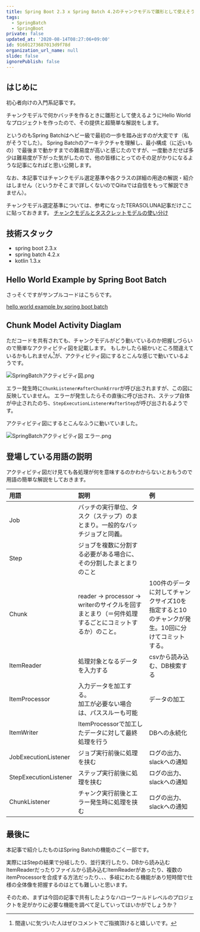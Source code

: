 ```yaml
---
title: Spring Boot 2.3 x Spring Batch 4.2のチャンクモデルで雛形として使えそうなHello Worldなプロジェクトを作ってみた
tags:
  - SpringBatch
  - SpringBoot
private: false
updated_at: '2020-08-14T08:27:06+09:00'
id: 91601273687013d9f78d
organization_url_name: null
slide: false
ignorePublish: false
---
```

## はじめに
初心者向けの入門系記事です。

チャンクモデルで何かバッチを作るときに雛形として使えるようにHello Worldなプロジェクトを作ったので、その提供と超簡単な解説をします。

というのもSpring Batchはヘビー級で最初の一歩を踏み出すのが大変です（私がそうでした）。
Spring Batchのアーキテクチャを理解し、最小構成（に近いもの）で最後まで動かすまでの難易度が高いと感じたのですが、一度動きだせば多少は難易度が下がった気がしたので、他の皆様にとってのその足がかりになるような記事になればと思い公開します。

なお、本記事ではチャンクモデル選定基準や各クラスの詳細の用途の解説・紹介はしません（というかそこまで詳しくないのでQiitaでは自信をもって解説できません）。

チャンクモデル選定基準については、参考になったTERASOLUNA記事だけここに貼っておきます。
[チャンクモデルとタスクレットモデルの使い分け](https://terasoluna-batch.github.io/guideline/current/ja/Ch03_ChunkOrTasklet.html)


## 技術スタック
- spring boot 2.3.x
- spring batch 4.2.x
- kotlin 1.3.x

## Hello World Example by Spring Boot Batch
さっそくですがサンプルコードはこちらです。

[hello world example by spring boot batch](https://github.com/kogayushi/spring-boot-batch-hello-world)

## Chunk Model Activity Diaglam

ただコードを共有されても、チャンクモデルがどう動いているのか把握しづらいので簡単なアクティビティ図を記載します。
もしかしたら細かいところ間違えているかもしれません[^1]が、アクティビティ図にするとこんな感じで動いているようです。

![SpringBatchアクティビティ図.png](https://qiita-image-store.s3.ap-northeast-1.amazonaws.com/0/306730/f806a9a9-e7b5-1431-e178-541b5e5b2c3a.png)


エラー発生時に`ChunkListener#afterChunkError`が呼び出されますが、この図に反映していません。
エラーが発生したらその直後に呼び出され、ステップ自体が中止されたのち、`StepExecutionListener#afterStep`が呼び出されるようです。

アクティビティ図にするとこんなふうに動いていました。

![SpringBatchアクティビティ図 エラー.png](https://qiita-image-store.s3.ap-northeast-1.amazonaws.com/0/306730/a69fa41b-91dc-7e52-f618-4c229c1bb292.png)



## 登場している用語の説明
アクティビティ図だけ見ても各処理が何を意味するのかわからないとおもうので用語の簡単な解説をしておきます。

| 用語 | 説明 | 例 |
| :-- |:--  | :-- |
| Job | バッチの実行単位、タスク（ステップ）のまとまり。一般的なバッチジョブと同義。 | |
| Step | ジョブを複数に分割する必要がある場合に、その分割したまとまりのこと | |
| Chunk | reader -> processor -> writerのサイクルを回すまとまり（＝何件処理するごとにコミットするか）のこと。 | 100件のデータに対してチャンクサイズ10を指定すると10のチャンクが発生。10回に分けてコミットする。 |
| ItemReader | 処理対象となるデータを入力する | csvから読み込む、DB検索する |
| ItemProcessor | 入力データを加工する。<br>加工が必要ない場合は、パススルーも可能 |  データの加工 |
| ItemWriter | ItemProcessorで加工したデータに対して最終処理を行う | DBへの永続化 |
| JobExecutionListener | ジョブ実行前後に処理を挟む | ログの出力、slackへの通知 |
| StepExecutionListener | ステップ実行前後に処理を挟む | ログの出力、slackへの通知 |
| ChunkListener | チャンク実行前後とエラー発生時に処理を挟む | ログの出力、slackへの通知 |


## 最後に
本記事で紹介したものはSpring Batchの機能のごく一部です。

実際にはStepの結果で分岐したり、並行実行したり、DBから読み込むItemReaderだったりファイルから読み込むItemReaderがあったり、複数のitemProcessorを合成する方法だったり、、、多岐にわたる機能があり短時間で仕様の全体像を把握するのはとても難しいと思います。

そのため、まずは今回の記事で共有したようなハローワールドレベルのプロジェクトを足がかりに必要な機能を調べて足していってはいかがでしょうか？


[^1]: 間違いに気づいた人はぜひコメントでご指摘頂けると嬉しいです。


